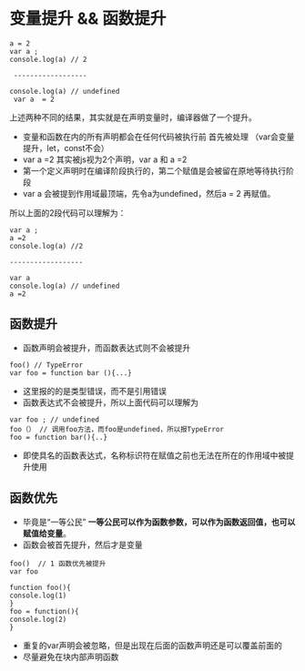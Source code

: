 # 变量提升 && 函数提升

```
a = 2
var a ;
console.log(a) // 2
 
 ------------------

console.log(a) // undefined
 var a  = 2
```

上述两种不同的结果，其实就是在声明变量时，编译器做了一个提升。

- 变量和函数在内的所有声明都会在任何代码被执行前 首先被处理 （var会变量提升，let，const不会）
- var a =2 其实被js视为2个声明，var a 和 a =2 
- 第一个定义声明时在编译阶段执行的，第二个赋值是会被留在原地等待执行阶段
- var a  会被提到作用域最顶端，先令a为undefined，然后a = 2 再赋值。

所以上面的2段代码可以理解为：

```
var a ;
a =2 
console.log(a) //2

------------------

var a 
console.log(a) // undefined
a =2
```

## 函数提升

- 函数声明会被提升，而函数表达式则不会被提升

```
foo() // TypeError
var foo = function bar (){...}
```

- 这里报的的是类型错误，而不是引用错误
- 函数表达式不会被提升，所以上面代码可以理解为

```
var foo ; // undefined
foo（） // 调用foo方法，而foo是undefined，所以报TypeError
foo = function bar(){..} 
```

- 即使具名的函数表达式，名称标识符在赋值之前也无法在所在的作用域中被提升使用

## 函数优先

- 毕竟是“一等公民” **一等公民可以作为函数参数，可以作为函数返回值，也可以赋值给变量**。
- 函数会被首先提升，然后才是变量

```
foo()  // 1 函数优先被提升
var foo

function foo(){
console.log(1)
}
foo = function(){
console.log(2)
}
```

- 重复的var声明会被忽略，但是出现在后面的函数声明还是可以覆盖前面的
- 尽量避免在块内部声明函数